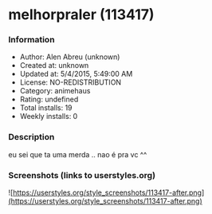 # melhorpraler (113417)

### Information
- Author: Alen Abreu (unknown)
- Created at: unknown
- Updated at: 5/4/2015, 5:49:00 AM
- License: NO-REDISTRIBUTION
- Category: animehaus
- Rating: undefined
- Total installs: 19
- Weekly installs: 0


### Description
eu sei que ta uma merda .. nao é pra vc ^^


### Screenshots (links to userstyles.org)
![https://userstyles.org/style_screenshots/113417-after.png](https://userstyles.org/style_screenshots/113417-after.png)


